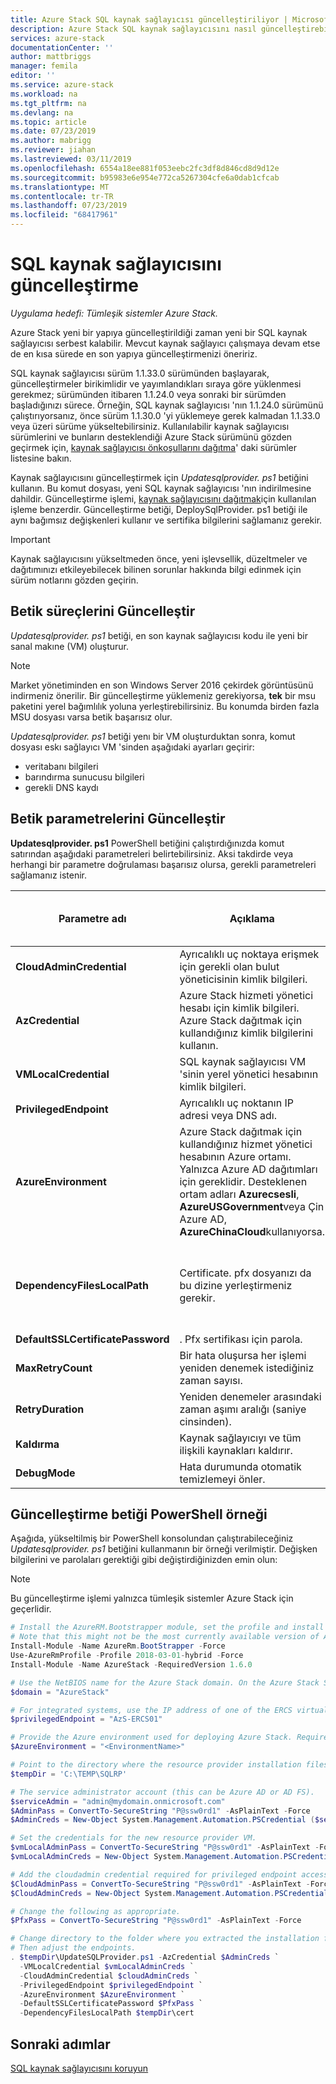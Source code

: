 ```yaml
---
title: Azure Stack SQL kaynak sağlayıcısı güncelleştiriliyor | Microsoft Docs
description: Azure Stack SQL kaynak sağlayıcısını nasıl güncelleştirebileceğinizi öğrenin.
services: azure-stack
documentationCenter: ''
author: mattbriggs
manager: femila
editor: ''
ms.service: azure-stack
ms.workload: na
ms.tgt_pltfrm: na
ms.devlang: na
ms.topic: article
ms.date: 07/23/2019
ms.author: mabrigg
ms.reviewer: jiahan
ms.lastreviewed: 03/11/2019
ms.openlocfilehash: 6554a18ee881f053eebc2fc3df8d846cd8d9d12e
ms.sourcegitcommit: b95983e6e954e772ca5267304cfe6a0dab1cfcab
ms.translationtype: MT
ms.contentlocale: tr-TR
ms.lasthandoff: 07/23/2019
ms.locfileid: "68417961"
---
```

# <a name="update-the-sql-resource-provider"></a>SQL kaynak sağlayıcısını güncelleştirme

*Uygulama hedefi: Tümleşik sistemler Azure Stack.*

Azure Stack yeni bir yapıya güncelleştirildiği zaman yeni bir SQL kaynak sağlayıcısı serbest kalabilir. Mevcut kaynak sağlayıcı çalışmaya devam etse de en kısa sürede en son yapıya güncelleştirmenizi öneririz. 

SQL kaynak sağlayıcısı sürüm 1.1.33.0 sürümünden başlayarak, güncelleştirmeler birikimlidir ve yayımlandıkları sıraya göre yüklenmesi gerekmez; sürümünden itibaren 1.1.24.0 veya sonraki bir sürümden başladığınızı sürece. Örneğin, SQL kaynak sağlayıcısı 'nın 1.1.24.0 sürümünü çalıştırıyorsanız, önce sürüm 1.1.30.0 'yi yüklemeye gerek kalmadan 1.1.33.0 veya üzeri sürüme yükseltebilirsiniz. Kullanılabilir kaynak sağlayıcısı sürümlerini ve bunların desteklendiği Azure Stack sürümünü gözden geçirmek için, [kaynak sağlayıcısı önkoşullarını dağıtma](./azure-stack-sql-resource-provider-deploy.md#prerequisites)' daki sürümler listesine bakın.

Kaynak sağlayıcısını güncelleştirmek için *Updatesqlprovider. ps1* betiğini kullanın. Bu komut dosyası, yeni SQL kaynak sağlayıcısı 'nın indirilmesine dahildir. Güncelleştirme işlemi, [kaynak sağlayıcısını dağıtmak](./azure-stack-sql-resource-provider-deploy.md)için kullanılan işleme benzerdir. Güncelleştirme betiği, DeploySqlProvider. ps1 betiği ile aynı bağımsız değişkenleri kullanır ve sertifika bilgilerini sağlamanız gerekir.

 > [!IMPORTANT]
 > Kaynak sağlayıcısını yükseltmeden önce, yeni işlevsellik, düzeltmeler ve dağıtımınızı etkileyebilecek bilinen sorunlar hakkında bilgi edinmek için sürüm notlarını gözden geçirin.

## <a name="update-script-processes"></a>Betik süreçlerini Güncelleştir

*Updatesqlprovider. ps1* betiği, en son kaynak sağlayıcısı kodu ile yeni bir sanal makıne (VM) oluşturur.

> [!NOTE]
> Market yönetiminden en son Windows Server 2016 çekirdek görüntüsünü indirmeniz önerilir. Bir güncelleştirme yüklemeniz gerekiyorsa, **tek** bir msu paketini yerel bağımlılık yoluna yerleştirebilirsiniz. Bu konumda birden fazla MSU dosyası varsa betik başarısız olur.

*Updatesqlprovider. ps1* betiği yenı bir VM oluşturduktan sonra, komut dosyası eskı sağlayıcı VM 'sinden aşağıdaki ayarları geçirir:

* veritabanı bilgileri
* barındırma sunucusu bilgileri
* gerekli DNS kaydı

## <a name="update-script-parameters"></a>Betik parametrelerini Güncelleştir

**Updatesqlprovider. ps1** PowerShell betiğini çalıştırdığınızda komut satırından aşağıdaki parametreleri belirtebilirsiniz. Aksi takdirde veya herhangi bir parametre doğrulaması başarısız olursa, gerekli parametreleri sağlamanız istenir.

| Parametre adı | Açıklama | Açıklama veya varsayılan değer |
| --- | --- | --- |
| **CloudAdminCredential** | Ayrıcalıklı uç noktaya erişmek için gerekli olan bulut yöneticisinin kimlik bilgileri. | _Gerekli_ |
| **AzCredential** | Azure Stack hizmeti yönetici hesabı için kimlik bilgileri. Azure Stack dağıtmak için kullandığınız kimlik bilgilerini kullanın. | _Gerekli_ |
| **VMLocalCredential** | SQL kaynak sağlayıcısı VM 'sinin yerel yönetici hesabının kimlik bilgileri. | _Gerekli_ |
| **PrivilegedEndpoint** | Ayrıcalıklı uç noktanın IP adresi veya DNS adı. |  _Gerekli_ |
| **AzureEnvironment** | Azure Stack dağıtmak için kullandığınız hizmet yönetici hesabının Azure ortamı. Yalnızca Azure AD dağıtımları için gereklidir. Desteklenen ortam adları **Azurecsesli**, **AzureUSGovernment**veya Çin Azure AD, **AzureChinaCloud**kullanıyorsa. | AzureCloud |
| **DependencyFilesLocalPath** | Certificate. pfx dosyanızı da bu dizine yerleştirmeniz gerekir. | _Tek düğüm için isteğe bağlıdır, ancak çoklu düğüm için zorunludur_ |
| **DefaultSSLCertificatePassword** | . Pfx sertifikası için parola. | _Gerekli_ |
| **MaxRetryCount** | Bir hata oluşursa her işlemi yeniden denemek istediğiniz zaman sayısı.| 2 |
| **RetryDuration** |Yeniden denemeler arasındaki zaman aşımı aralığı (saniye cinsinden). | 120 |
| **Kaldırma** | Kaynak sağlayıcıyı ve tüm ilişkili kaynakları kaldırır. | Hayır |
| **DebugMode** | Hata durumunda otomatik temizlemeyi önler. | Hayır |

## <a name="update-script-powershell-example"></a>Güncelleştirme betiği PowerShell örneği
Aşağıda, yükseltilmiş bir PowerShell konsolundan çalıştırabileceğiniz *Updatesqlprovider. ps1* betiğini kullanmanın bir örneği verilmiştir. Değişken bilgilerini ve parolaları gerektiği gibi değiştirdiğinizden emin olun:  

> [!NOTE]
> Bu güncelleştirme işlemi yalnızca tümleşik sistemler Azure Stack için geçerlidir.

```powershell
# Install the AzureRM.Bootstrapper module, set the profile and install the AzureStack module
# Note that this might not be the most currently available version of Azure Stack PowerShell.
Install-Module -Name AzureRm.BootStrapper -Force
Use-AzureRmProfile -Profile 2018-03-01-hybrid -Force
Install-Module -Name AzureStack -RequiredVersion 1.6.0

# Use the NetBIOS name for the Azure Stack domain. On the Azure Stack SDK, the default is AzureStack but this might have been changed at installation.
$domain = "AzureStack"

# For integrated systems, use the IP address of one of the ERCS virtual machines.
$privilegedEndpoint = "AzS-ERCS01"

# Provide the Azure environment used for deploying Azure Stack. Required only for Azure AD deployments. Supported values for the <environment name> parameter are AzureCloud, AzureChinaCloud or AzureUSGovernment depending which Azure subscription you are using. 
$AzureEnvironment = "<EnvironmentName>"

# Point to the directory where the resource provider installation files were extracted.
$tempDir = 'C:\TEMP\SQLRP'

# The service administrator account (this can be Azure AD or AD FS).
$serviceAdmin = "admin@mydomain.onmicrosoft.com"
$AdminPass = ConvertTo-SecureString "P@ssw0rd1" -AsPlainText -Force
$AdminCreds = New-Object System.Management.Automation.PSCredential ($serviceAdmin, $AdminPass)

# Set the credentials for the new resource provider VM.
$vmLocalAdminPass = ConvertTo-SecureString "P@ssw0rd1" -AsPlainText -Force
$vmLocalAdminCreds = New-Object System.Management.Automation.PSCredential ("sqlrpadmin", $vmLocalAdminPass)

# Add the cloudadmin credential required for privileged endpoint access.
$CloudAdminPass = ConvertTo-SecureString "P@ssw0rd1" -AsPlainText -Force
$CloudAdminCreds = New-Object System.Management.Automation.PSCredential ("$domain\cloudadmin", $CloudAdminPass)

# Change the following as appropriate.
$PfxPass = ConvertTo-SecureString "P@ssw0rd1" -AsPlainText -Force

# Change directory to the folder where you extracted the installation files.
# Then adjust the endpoints.
. $tempDir\UpdateSQLProvider.ps1 -AzCredential $AdminCreds `
  -VMLocalCredential $vmLocalAdminCreds `
  -CloudAdminCredential $cloudAdminCreds `
  -PrivilegedEndpoint $privilegedEndpoint `
  -AzureEnvironment $AzureEnvironment `
  -DefaultSSLCertificatePassword $PfxPass `
  -DependencyFilesLocalPath $tempDir\cert 

 ```

## <a name="next-steps"></a>Sonraki adımlar

[SQL kaynak sağlayıcısını koruyun](azure-stack-sql-resource-provider-maintain.md)
